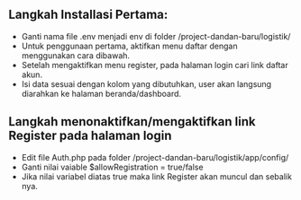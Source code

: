 ## Langkah Installasi Pertama:
- Ganti nama file .env menjadi env di folder /project-dandan-baru/logistik/
- Untuk penggunaan pertama, aktifkan menu daftar dengan menggunakan cara dibawah.
- Setelah mengaktifkan menu register, pada halaman login cari link daftar akun.
- Isi data sesuai dengan kolom yang dibutuhkan, user akan langsung diarahkan ke halaman beranda/dashboard.

## Langkah menonaktifkan/mengaktifkan link Register pada halaman login
- Edit file Auth.php pada folder /project-dandan-baru/logistik/app/config/
- Ganti nilai vaiable $allowRegistration = true/false
- Jika nilai variabel diatas true maka link Register akan muncul dan sebalik nya.
